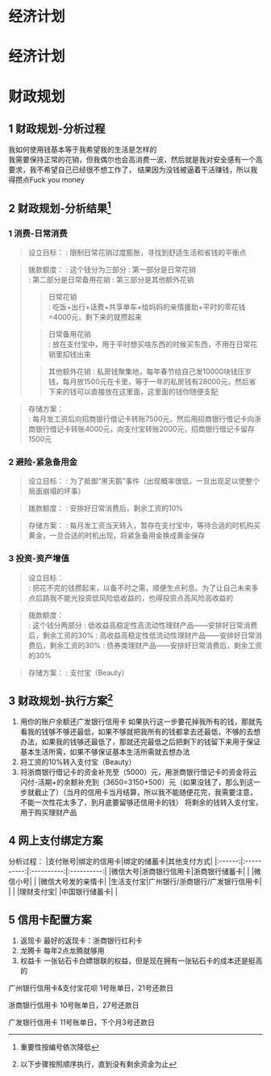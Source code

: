 # 经济计划


# 经济计划

# 财政规划


## 1 财政规划-分析过程
<p>我如何使用钱基本等于我希望我的生活是怎样的<br>我需要保持正常的花销，但我偶尔也会高消费一波，然后就是我对安全感有一个高要求，我不希望自己已经很不想工作了，
结果因为没钱被逼着干活赚钱，所以我得攒点Fuck you money<p>

## 2 财政规划-分析结果[^1]
[^1]: 重要性按编号依次降低

### 1 消费-日常消费
> 设立目标：
> : 限制日常花销过度膨胀，寻找到舒适生活和省钱的平衡点

> 拨款额度：
> : 这个钱分为三部分
> : 第一部分是日常花销  
> : 第二部分是日常备用花销
> : 第三部分是其他额外花销  
>> 日常花销  
>> : 吃饭+出行+话费+共享单车+给妈妈的亲情援助+平时的零花钱=4000元，剩下来的就攒起来  
> 
>> 日常备用花销  
>> : 放在支付宝中，用于平时想买啥东西的时候买东西，不用在日常花销里扣钱出来
>
>> 其他额外花销
>> : 私房钱聚集地，每年春节给自己发10000块钱压岁钱，每月放1500元在卡里，等于一年的私房钱有28000元，然后省下来的钱可以直接放在这里面，这里面的钱你随便支配

> 存储方案：  
> : 每月发工资后向招商银行借记卡转账7500元，然后用招商银行借记卡向浙商银行借记卡转账4000元，向支付宝转账2000元，招商银行借记卡留存1500元

### 2 避险-紧急备用金
> 设立目标：
> : 为了抵御“黑天鹅”事件（出现概率很低，一旦出现足以使整个局面崩塌的坏事）

> 拨款额度：
> : 安排好日常消费后，剩余工资的10%

> 存储方案：
> : 每月发工资当天转入，暂存在支付宝中，等待合适的时机购买黄金，一旦合适的时机出现，将紧急备用金换成黄金保存

### 3 投资-资产增值
> 设立目标：  
> : 把花不完的钱攒起来，以备不时之需，顺便生点利息。为了让自己未来多点后路我不能光投资低风险低收益的，也得投资点高风险高收益的

> 拨款额度：  
> : 这个钱分两部分
> : 低收益高稳定性高流动性理财产品——安排好日常消费后，剩余工资的30%
> : 高收益高稳定性低流动性理财产品——安排好日常消费后，剩余工资的30%
> : 债券类理财产品——安排好日常消费后，剩余工资的30%

> 存储方案：
> : 支付宝（Beauty）

## 3 财政规划-执行方案[^2]
[^2]: 以下步骤按照顺序执行，直到没有剩余资金为止
1. 用你的账户余额还广发银行信用卡
如果执行这一步要花掉我所有的钱，那就先看我的钱够不够还最低，如果不够就把我所有的钱都拿去还最低，不够的去想办法，如果我的钱够还最低了，那就还完最低之后把剩下的钱留下来用于保证基本生活所需，如果不够保证基本生活所需就去想办法
2. 将工资的10%转入支付宝（Beauty）
3. 将浙商银行借记卡的资金补充至（5000）元，用浙商银行借记卡的资金将云闪付-活期+的余额补充到（3650=3150+500）元（如果没钱了，那么到这一步就截止了）（当月的信用卡当月结算，所以我不能随便花完，我需要注意，不能一次性花太多了，到月底要留够还信用卡的钱）
将剩余的钱转入支付宝，用于购买理财产品

## 4 网上支付绑定方案
分析过程：
|支付账号|绑定的信用卡|绑定的储蓄卡|其他支付方式|
|:------:|:----------:|:----------:|:----------:|
|微信大号|浙商银行信用卡|浙商银行储蓄卡|        |
|微信小号|            |  |微信大号发的亲情卡|
|生活支付宝|广州银行/浙商银行/广发银行信用卡| | |
|理财支付宝|          |中国银行储蓄卡|            |

## 5 信用卡配置方案
1. 返现卡
最好的返现卡：浙商银行红利卡
2. 龙腾卡
每年2点龙腾就够用
3. 权益卡
一张钻石卡白嫖银联的权益，但是现在拥有一张钻石卡的成本还是挺高的

广州银行信用卡&支付宝花呗
1号账单日，21号还款日

浙商银行信用卡
10号账单日，27号还款日

广发银行信用卡
11号账单日，下个月3号还款日


